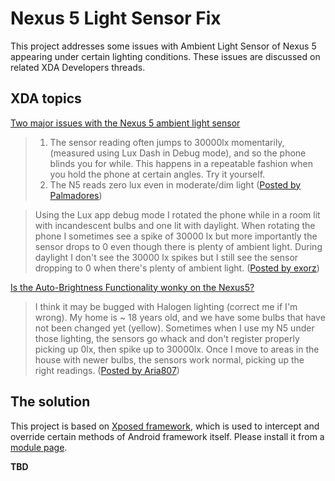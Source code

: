 Nexus 5 Light Sensor Fix
========================

This project addresses some issues with Ambient Light Sensor of Nexus 5 appearing under certain lighting conditions. These issues are discussed on related XDA Developers threads.

XDA topics
----------

[Two major issues with the Nexus 5 ambient light sensor](http://forum.xda-developers.com/google-nexus-5/help/major-issues-nexus-5-ambient-light-t2537978)

> 1. The sensor reading often jumps to 30000lx momentarily, (measured using Lux Dash in Debug mode), and so the phone blinds you for while. This happens in a repeatable fashion when you hold the phone at certain angles. Try it yourself.
> 2. The N5 reads zero lux even in moderate/dim light
([Posted by Palmadores](http://forum.xda-developers.com/showpost.php?p=47725284&postcount=1))

<p>

> Using the Lux app debug mode I rotated the phone while in a room lit with incandescent bulbs and one lit with daylight. When rotating the phone I sometimes see a spike of 30000 lx but more importantly the sensor drops to 0 even though there is plenty of ambient light. During daylight I don't see the 30000 lx spikes but I still see the sensor dropping to 0 when there's plenty of ambient light.
([Posted by exorz](http://forum.xda-developers.com/showpost.php?p=48845073&postcount=13))

[Is the Auto-Brightness Functionality wonky on the Nexus5?](http://forum.xda-developers.com/google-nexus-5/help/auto-brightness-functionality-wonky-t2554153)
> I think it may be bugged with Halogen lighting (correct me if I'm wrong). My home is ~ 18 years old, and we have some bulbs that have not been changed yet (yellow). Sometimes when I use my N5 under those lighting, the sensors go whack and don't register properly picking up 0lx, then spike up to 30000lx. Once I move to areas in the house with newer bulbs, the sensors work normal, picking up the right readings.
([Posted by Aria807](http://forum.xda-developers.com/showpost.php?p=48111193&postcount=4))


The solution
------------
This project is based on [Xposed framework](http://repo.xposed.info/), which is used to intercept and override certain methods of Android framework itself. Please install it from a [module page](http://repo.xposed.info/module/ru.abusalimov.xposed.lightsensorfilter).

**TBD**
